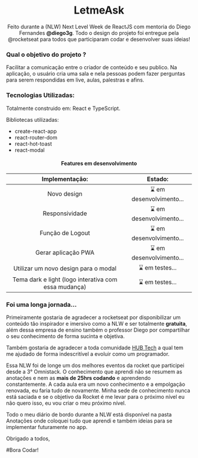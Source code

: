<h1 align="center">LetmeAsk</h1>
 <p align="center">
Feito durante a (NLW) Next Level Week de ReactJS com mentoria do Diego Fernandes <strong>@diego3g</strong>.
Todo o design do projeto foi entregue pela @rocketseat para todos que participaram codar e desenvolver suas ideias!
</p>

<h3> Qual o objetivo do projeto ? </h3>
<p>
Facilitar a comunicação entre o criador de conteúdo e seu publico. 
Na aplicação, o usuário cria uma sala e nela pessoas podem fazer perguntas para serem respondidas em live, aulas, palestras e afins.
</p>

### Tecnologias Utilizadas:
<p>
Totalmente construido em: React e TypeScript.

Bibliotecas utilizadas:
<ul>
    <li>create-react-app</li>
    <li>react-router-dom</li>
    <li>react-hot-toast</li>
    <li>react-modal</li>
</ul>
</p>

<h4 align="center">Features em desenvolvimento</h4>

| Implementação:                                        | Estado:                   |
| :-------------:                                      |:-------------:            |
| Novo design                                          | ⌛ em desenvolvimento...  |
| Responsividade                                       | ⌛ em desenvolvimento...  |
| Função de Logout                                     | ⌛ em desenvolvimento...  |
| Gerar aplicação PWA                                  | ⌛ em desenvolvimento...  |
| Utilizar um novo design para o modal                 | ⌛ em testes...           |
| Tema dark e light (logo interativa com essa mudança) | ⌛ em testes...           |

### Foi uma longa jornada...
<p>
Primeiramente gostaria de agradecer a rocketseat por disponibilizar um conteúdo tão inspirador e imersivo como a NLW e ser totalmente <strong>gratuita</strong>, além dessa empresa de ensino também o professor Diego por compartilhar o seu conhecimento de forma sucinta e objetiva.

Também gostaria de agradecer a toda comunidade [HUB Tech](https://ahub.tech/discord) a qual tem me ajudado de forma indescritível a evoluir como um programador.

Essa NLW foi de longe um dos melhores eventos da rocket que participei desde a 3° Omnistack. O conhecimento que aprendi não se resumem as anotações e nem as <strong>mais de 25hrs codando</strong> e aprendendo constantemente. A cada aula era um novo conhecimento e a empolgação renovada, eu faria tudo de novamente. Minha sede de conhecimento nunca está saciada e se o objetivo da Rocket é me levar para o próximo nível eu não quero isso, eu vou criar o meu próximo nível.

Todo o meu diário de bordo durante a NLW está disponível na pasta Anotações onde coloquei tudo que aprendi e também ideias para se implementar futuramente no app.


Obrigado a todos,

#Bora Codar!
</p>

<!--

“We keep moving forward, opening up new doors and
  doing new things, because we’re curious ...
    and curiosity keeps leading us down new paths.”

                  -Walt Disney

-->